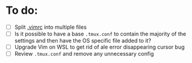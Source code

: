 # To do:

- [ ] Split [.vimrc](./dotfiles/.vimrc) into multiple files
- [ ] Is it possible to have a base `.tmux.conf` to contain the majority of the
  settings and then have the OS specific file added to it?
- [ ] Upgrade Vim on WSL to get rid of ale error disappearing cursor bug
- [ ] Review `.tmux.conf` and remove any unnecessary config
